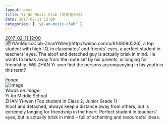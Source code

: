 ```yaml
---
layout: post
title: Yi An Music Club (易安音乐社)
date: 2017-02-11 12:00
categories: [ 'yi-an-music-club' ]
---
```


<div class="weibo-info">
  <a href="http://weibo.com/6094546964/Ev1qkyPtk">2017-02-11 12:00</a>
</div>
[@YiAnMusicClub-ZhanYiWen](http://weibo.com/u/6108090526), a top student with high I.Q. in classmates' and friends' eyes, a perfect student in teachers' eyes. The aloof and detached guy is actually brisk in mind. He wants to break away from the route set by his parents, is longing for friendship. Will ZHAN Yi-wen find the persons accompanying in his youth in this term?

<!-- more -->

*Image*  
![Image](http://wx4.sinaimg.cn/mw690/006Es64Agy1fck4tc3r38j31kw1cq4qq.jpg)  
*Words on image:*  
Yi An Middle School  
ZHAN Yi-wen (Top student in Class 2, Junior Grade 1)  
Aloof and detached, always keep a distance away from others, but is extremely longing for friendship in the heart. Perfect student in teachers' eyes, but is actually brisk in mind – full of scheming and resourceful ideas.
